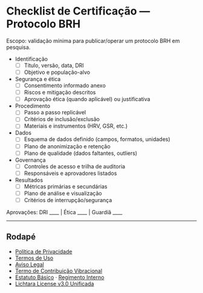 # Checklist de Certificação — Protocolo BRH

Escopo: validação mínima para publicar/operar um protocolo BRH em pesquisa.

- Identificação
  - [ ] Título, versão, data, DRI
  - [ ] Objetivo e população-alvo
- Segurança e ética
  - [ ] Consentimento informado anexo
  - [ ] Riscos e mitigação descritos
  - [ ] Aprovação ética (quando aplicável) ou justificativa
- Procedimento
  - [ ] Passo a passo replicável
  - [ ] Critérios de inclusão/exclusão
  - [ ] Materiais e instrumentos (HRV, GSR, etc.)
- Dados
  - [ ] Esquema de dados definido (campos, formatos, unidades)
  - [ ] Plano de anonimização e retenção
  - [ ] Plano de qualidade (dados faltantes, outliers)
- Governança
  - [ ] Controles de acesso e trilha de auditoria
  - [ ] Responsáveis e aprovadores listados
- Resultados
  - [ ] Métricas primárias e secundárias
  - [ ] Plano de análise e visualização
  - [ ] Critérios de interrupção/segurança

Aprovações: DRI ____  | Ética ____ | Guardiã ____

---

## Rodapé
- [Política de Privacidade](../privacy-policy.md)
- [Termos de Uso](../terms-of-use.md)
- [Aviso Legal](../legal-disclaimer.md)
- [Termo de Contribuição Vibracional](../term-contribuicao-vibracional.md)
- [Estatuto Básico](../estatuto-basico.md) · [Regimento Interno](../regimento-interno.md)
- [Lichtara License v3.0 Unificada](../../LICENSE)

